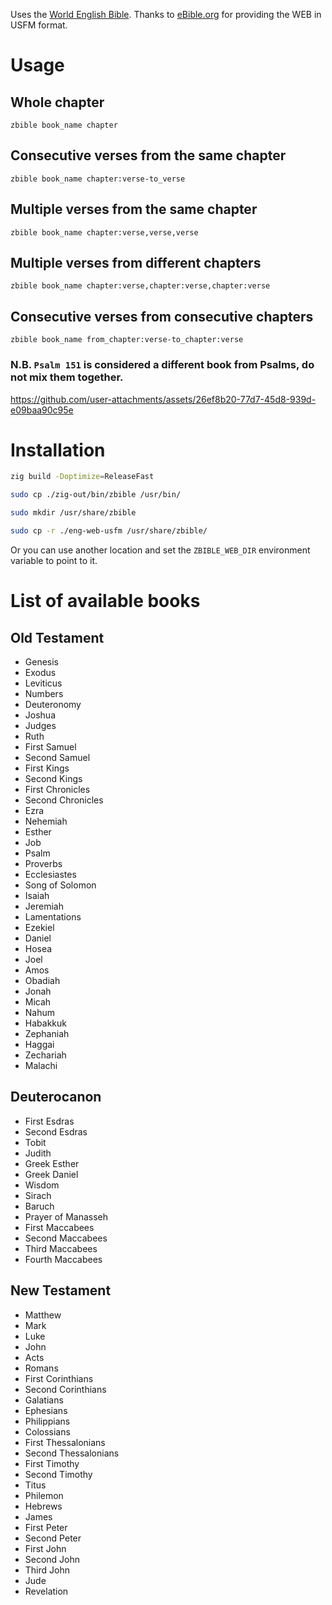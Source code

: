 Uses the [World English Bible](https://worldenglish.bible/). Thanks to [eBible.org](https://ebible.org/) for providing the WEB in USFM format.

# Usage

## Whole chapter
`zbible book_name chapter`
## Consecutive verses from the same chapter
`zbible book_name chapter:verse-to_verse`
## Multiple verses from the same chapter
`zbible book_name chapter:verse,verse,verse`
## Multiple verses from different chapters
`zbible book_name chapter:verse,chapter:verse,chapter:verse`
## Consecutive verses from consecutive chapters
`zbible book_name from_chapter:verse-to_chapter:verse`

### N.B. `Psalm 151` is considered a different book from Psalms, do not mix them together.

https://github.com/user-attachments/assets/26ef8b20-77d7-45d8-939d-e09baa90c95e

# Installation
```sh
zig build -Doptimize=ReleaseFast
```
```sh
sudo cp ./zig-out/bin/zbible /usr/bin/
```
```sh
sudo mkdir /usr/share/zbible
```
```sh
sudo cp -r ./eng-web-usfm /usr/share/zbible/
```
Or you can use another location and set the `ZBIBLE_WEB_DIR` environment variable to point to it.

# List of available books
## Old Testament
- Genesis
- Exodus
- Leviticus
- Numbers
- Deuteronomy
- Joshua
- Judges
- Ruth
- First Samuel
- Second Samuel
- First Kings
- Second Kings
- First Chronicles
- Second Chronicles
- Ezra
- Nehemiah
- Esther
- Job
- Psalm
- Proverbs
- Ecclesiastes
- Song of Solomon
- Isaiah
- Jeremiah
- Lamentations
- Ezekiel
- Daniel
- Hosea
- Joel
- Amos
- Obadiah
- Jonah
- Micah
- Nahum
- Habakkuk
- Zephaniah
- Haggai
- Zechariah
- Malachi

## Deuterocanon
- First Esdras
- Second Esdras
- Tobit
- Judith
- Greek Esther
- Greek Daniel
- Wisdom
- Sirach
- Baruch
- Prayer of Manasseh
- First Maccabees
- Second Maccabees
- Third Maccabees
- Fourth Maccabees

## New Testament
- Matthew
- Mark
- Luke
- John
- Acts
- Romans
- First Corinthians
- Second Corinthians
- Galatians
- Ephesians
- Philippians
- Colossians
- First Thessalonians
- Second Thessalonians
- First Timothy
- Second Timothy
- Titus
- Philemon
- Hebrews
- James
- First Peter
- Second Peter
- First John
- Second John
- Third John
- Jude
- Revelation
